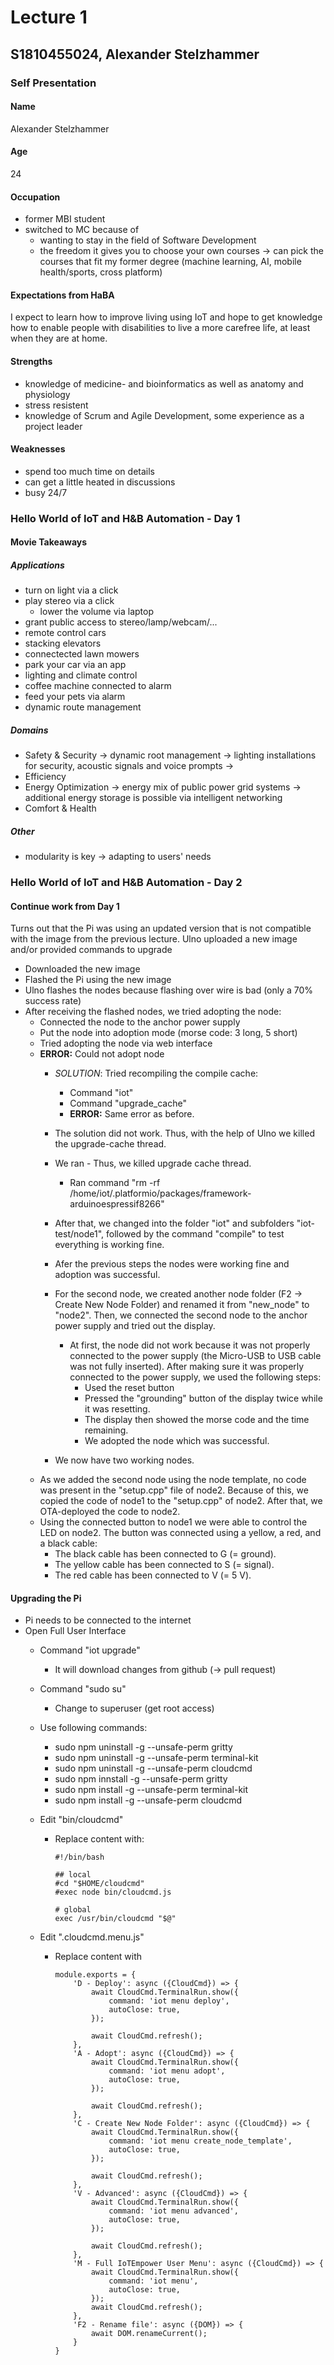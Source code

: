 # Lecture 1
## S1810455024, Alexander Stelzhammer

### Self Presentation
#### Name
Alexander Stelzhammer

#### Age
24

#### Occupation
- former MBI student
- switched to MC because of 
    * wanting to stay in the field of Software Development
    * the freedom it gives you to choose your own courses
        -> can pick the courses that fit my former degree (machine learning, AI, mobile health/sports, cross platform)

#### Expectations from HaBA
I expect to learn how to improve living using IoT and hope to get knowledge how to enable people with disabilities to live a more carefree life, at least when they are at home.

#### Strengths
- knowledge of medicine- and bioinformatics as well as anatomy and physiology
- stress resistent
- knowledge of Scrum and Agile Development, some experience as a project leader

#### Weaknesses
* spend too much time on details
* can get a little heated in discussions
* busy 24/7

### Hello World of IoT and H&B Automation - Day 1
#### Movie Takeaways
##### Applications
- turn on light via a click
- play stereo via a click
    - lower the volume via laptop
- grant public access to stereo/lamp/webcam/...
- remote control cars
- stacking elevators
- connectected lawn mowers
- park your car via an app
- lighting and climate control
- coffee machine connected to alarm
- feed your pets via alarm
- dynamic route management

##### Domains
- Safety & Security
    -> dynamic root management
    -> lighting installations for security, acoustic signals and voice prompts
    -> 
- Efficiency
- Energy Optimization
    -> energy mix of public power grid systems
    -> additional energy storage is possible via intelligent networking
- Comfort & Health


##### Other
- modularity is key
    -> adapting to users' needs


### Hello World of IoT and H&B Automation - Day 2
#### Continue work from Day 1
Turns out that the Pi was using an updated version that is not compatible with the image from the previous lecture. Ulno uploaded a new image and/or provided commands to upgrade 
- Downloaded the new image
- Flashed the Pi using the new image
- Ulno flashes the nodes because flashing over wire is bad (only a 70% success rate)
- After receiving the flashed nodes, we tried adopting the node:
  - Connected the node to the anchor power supply
  - Put the node into adoption mode (morse code: 3 long, 5 short)
  - Tried adopting the node via web interface
  - **ERROR:** Could not adopt node
    - *SOLUTION*:
    Tried recompiling the compile cache:
      - Command "iot"
      - Command "upgrade_cache"
      - **ERROR:** Same error as before.

    - The solution did not work. Thus, with the help of Ulno we killed the upgrade-cache thread.
    - We ran         - Thus, we killed upgrade cache thread.
        - Ran command "rm -rf /home/iot/.platformio/packages/framework-arduinoespressif8266"
    - After that, we changed into the folder "iot" and subfolders "iot-test/node1", followed by the command "compile" to test everything is working fine.
    - Afer the previous steps the nodes were working fine and adoption was successful.
    - For the second node, we created another node folder (F2 -> Create New Node Folder) and renamed it from "new_node" to "node2". Then, we connected the second node to the anchor power supply and tried out the display.
      - At first, the node did not work because it was not properly connected to the power supply (the Micro-USB to USB cable was not fully inserted). After making sure it was properly connected to the power supply, we used the following steps:
        - Used the reset button
        - Pressed the "grounding" button of the display twice while it was resetting.
        - The display then showed the morse code and the time remaining.
        - We adopted the node which was successful.

    - We now have two working nodes.
  - As we added the second node using the node template, no code was present in the "setup.cpp" file of node2. Because of this, we copied the code of node1 to the "setup.cpp" of node2. After that, we OTA-deployed the code to node2. 
  - Using the connected button to node1 we were able to control the LED on node2. The button was connected using a yellow, a red, and a black cable:
    - The black cable has been connected to G (= ground).
    - The yellow cable has been connected to S (= signal).
    - The red cable has been connected to V (= 5 V).

#### Upgrading the Pi
- Pi needs to be connected to the internet
- Open Full User Interface
  - Command "iot upgrade"
    - It will download changes from github (-> pull request)
  - Command "sudo su"
    - Change to superuser (get root access)
  - Use following commands: 
    - sudo  npm uninstall -g --unsafe-perm gritty
    - sudo  npm uninstall -g --unsafe-perm terminal-kit
    - sudo  npm uninstall -g --unsafe-perm cloudcmd
    - sudo  npm innstall -g --unsafe-perm gritty
    - sudo  npm install -g --unsafe-perm terminal-kit
    - sudo  npm install -g --unsafe-perm cloudcmd
  - Edit "bin/cloudcmd"
    - Replace content with:
        ```
        #!/bin/bash

        ## local
        #cd "$HOME/cloudcmd"
        #exec node bin/cloudcmd.js

        # global
        exec /usr/bin/cloudcmd "$@"
        ```

  - Edit ".cloudcmd.menu.js"
    - Replace content with 
        ```
        module.exports = {
            'D - Deploy': async ({CloudCmd}) => {
                await CloudCmd.TerminalRun.show({
                    command: 'iot menu deploy',
                    autoClose: true,
                });
                
                await CloudCmd.refresh();
            },
            'A - Adopt': async ({CloudCmd}) => {
                await CloudCmd.TerminalRun.show({
                    command: 'iot menu adopt',
                    autoClose: true,
                });
                
                await CloudCmd.refresh();
            },
            'C - Create New Node Folder': async ({CloudCmd}) => {
                await CloudCmd.TerminalRun.show({
                    command: 'iot menu create_node_template',
                    autoClose: true,
                });
                
                await CloudCmd.refresh();
            },
            'V - Advanced': async ({CloudCmd}) => {
                await CloudCmd.TerminalRun.show({
                    command: 'iot menu advanced',
                    autoClose: true,
                });
                
                await CloudCmd.refresh();
            },
            'M - Full IoTEmpower User Menu': async ({CloudCmd}) => {
                await CloudCmd.TerminalRun.show({
                    command: 'iot menu',
                    autoClose: true,
                }); 
                await CloudCmd.refresh();
            },
            'F2 - Rename file': async ({DOM}) => {
                await DOM.renameCurrent();
            }
        }
        ```